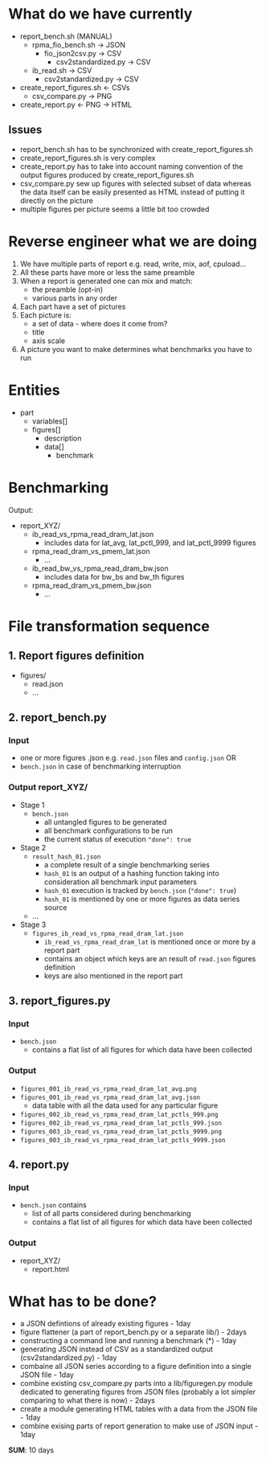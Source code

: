 # What do we have currently

- report_bench.sh (MANUAL)
    - rpma_fio_bench.sh -> JSON
        - fio_json2csv.py -> CSV
            - csv2standardized.py -> CSV
    - ib_read.sh -> CSV
        - csv2standardized.py -> CSV
- create_report_figures.sh <- CSVs
    - csv_compare.py -> PNG
- create_report.py <- PNG -> HTML

## Issues

- report_bench.sh has to be synchronized with create_report_figures.sh
- create_report_figures.sh is very complex
- create_report.py has to take into account naming convention of the output figures produced by create_report_figures.sh
- csv_compare.py sew up figures with selected subset of data whereas the data itself can be easily presented as HTML instead of putting it directly on the picture
- multiple figures per picture seems a little bit too crowded

# Reverse engineer what we are doing

1. We have multiple parts of report e.g. read, write, mix, aof, cpuload...
2. All these parts have more or less the same preamble
3. When a report is generated one can mix and match:
    - the preamble (opt-in)
    - various parts in any order
4. Each part have a set of pictures
5. Each picture is:
    - a set of data - where does it come from?
    - title
    - axis scale
6. A picture you want to make determines what benchmarks you have to run

# Entities

- part
    - variables[]
    - figures[]
        - description
        - data[]
            - benchmark

# Benchmarking



Output:

- report_XYZ/
    - ib_read_vs_rpma_read_dram_lat.json
        - includes data for lat_avg, lat_pctl_999, and lat_pctl_9999 figures
    - rpma_read_dram_vs_pmem_lat.json
        - ...
    - ib_read_bw_vs_rpma_read_dram_bw.json
        - includes data for bw_bs and bw_th figures
    - rpma_read_dram_vs_pmem_bw.json
        - ...

# File transformation sequence

## 1. Report figures definition

- figures/
    - read.json
    - ...

## 2. report_bench.py

### Input

- one or more figures .json e.g. `read.json` files and `config.json` OR
- `bench.json` in case of benchmarking interruption

### Output report_XYZ/

- Stage 1
    - `bench.json`
        - all untangled figures to be generated
        - all benchmark configurations to be run
        - the current status of execution `"done": true`
- Stage 2
    - `result_hash_01.json`
        - a complete result of a single benchmarking series
        - `hash_01` is an output of a hashing function taking into consideration all benchmark input parameters
        - `hash_01` execution is tracked by `bench.json` (`"done": true`)
        - `hash_01` is mentioned by one or more figures as data series source
    - ...
- Stage 3
    - `figures_ib_read_vs_rpma_read_dram_lat.json`
        - `ib_read_vs_rpma_read_dram_lat` is mentioned once or more by a report part
        - contains an object which keys are an result of `read.json` figures definition
        - keys are also mentioned in the report part

## 3. report_figures.py

### Input

- `bench.json`
    - contains a flat list of all figures for which data have been collected

### Output

- `figures_001_ib_read_vs_rpma_read_dram_lat_avg.png`
- `figures_001_ib_read_vs_rpma_read_dram_lat_avg.json`
    - data table with all the data used for any particular figure
- `figures_002_ib_read_vs_rpma_read_dram_lat_pctls_999.png`
- `figures_002_ib_read_vs_rpma_read_dram_lat_pctls_999.json`
- `figures_003_ib_read_vs_rpma_read_dram_lat_pctls_9999.png`
- `figures_003_ib_read_vs_rpma_read_dram_lat_pctls_9999.json`

## 4. report.py

### Input

- `bench.json` contains
    - list of all parts considered during benchmarking
    - contains a flat list of all figures for which data have been collected

### Output

- report_XYZ/
    - report.html

# What has to be done?

- a JSON defintions of already existing figures - 1day
- figure flattener (a part of report_bench.py or a separate lib/) - 2days
- constructing a command line and running a benchmark (*) - 1day
- generating JSON instead of CSV as a standardized output (csv2standardized.py) - 1day
- combaine all JSON series according to a figure definition into a single JSON file - 1day
- combine existing csv_compare.py parts into a lib/figuregen.py module dedicated to generating figures from JSON files (probably a lot simpler comparing to what there is now) - 2days
- create a module generating HTML tables with a data from the JSON file - 1day
- combine exising parts of report generation to make use of JSON input - 1day

**SUM**: 10 days
